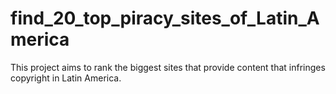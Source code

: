 # find_20_top_piracy_sites_of_Latin_America
This project aims to rank the biggest sites that provide content that infringes copyright in Latin America.
